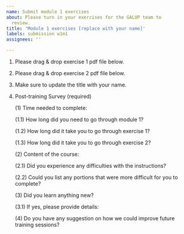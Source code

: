 ```yaml
---
name: Submit module 1 exercises
about: Please turn in your exercises for the GALUP team to
  review.
title: 'Module 1 exercises [replace with your name]'
labels: submission w1m1
assignees: ''

---
```


1. Please drag & drop exercise 1 pdf file below.

2. Please drag & drop exercise 2 pdf file below.

3. Make sure to update the title with your name.

4. Post-training Survey (required)

   (1) Time needed to complete:

     (1.1) How long did you need to go through module 1?

     (1.2) How long did it take you to go through exercise 1?

     (1.3) How long did it take you to go through exercise 2?

   (2) Content of the course:

     (2.1) Did you experience any difficulties with the instructions?
     
     (2.2) Could you list any portions that were more difficult for you to complete?

   (3) Did you learn anything new?

     (3.1) If yes, please provide details:
     

   (4) Do you have any suggestion on how we could improve future training sessions?
   
   
   
   
   
   
   
   



